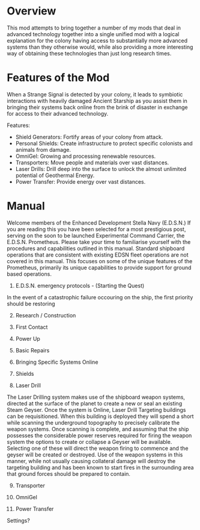 # Overview

This mod attempts to bring together a number of my mods that deal in advanced technology together into a single unified mod with a logical explanation for the colony having access to substantially more advanced systems than they otherwise would, while also providing a more interesting way of obtaining these technologies than just long research times.


# Features of the Mod

When a Strange Signal is detected by your colony, it leads to symbiotic interactions with heavily damaged Ancient Starship as you assist them in bringing their systems back online from the brink of disaster in exchange for access to their advanced technology. 

Features:
* Shield Generators: Fortify areas of your colony from attack.
* Personal Shields: Create infrastructure to protect specific colonists and animals from damage.
* OmniGel: Growing and processing renewable resources.
* Transporters: Move people and materials over vast distances.
* Laser Drills: Drill deep into the surface to unlock the almost unlimited potential of Geothermal Energy.
* Power Transfer: Provide energy over vast distances.


# Manual 

Welcome members of the Enhanced Development Stella Navy (E.D.S.N.)
If you are reading this you have been selected for a most prestigious post, serving on the soon to be launched Experimental Command Carrier, the E.D.S.N. Prometheus.
Please take your time to familiarise yourself with the procedures and capabilities outlined in this manual. Standard shipboard operations that are consistent with existing EDSN fleet operations are not covered in this manual. This focuses on some of the unique features of the Prometheus, primarily its unique capabilities to provide support for ground based operations.


1. E.D.S.N. emergency protocols - (Starting the Quest)

In the event of a catastrophic failure occouring on the ship, the first priority should be restoring 

2. Research / Construction

3. First Contact

4. Power Up

5. Basic Repairs

6. Bringing Specific Systems Online

7. Shields 


8. Laser Drill

The Laser Drilling system makes use of the shipboard weapon systems, directed at the surface of the planet to create a new or seal an existing Steam Geyser.
Once the system is Online, Laser Drill Targeting buildings can be requisitioned. 
When this building is deployed they will spend a short while scanning the underground topography to precisely calibrate the weapon systems. 
Once scanning is complete, and assuming that the ship possesses the considerable power reserves required for firing the weapon system the options to create or collapse a Geyser will be available. 
Selecting one of these will direct the weapon firing to commence and the geyser will be created or destroyed.
Use of the weapon systems in this manner, while not usually causing collateral damage will destroy the targeting building and has been known to start fires in the surrounding area that ground forces should be prepared to contain.


9. Transporter

10. OmniGel
 
11. Power Transfer




Settings?